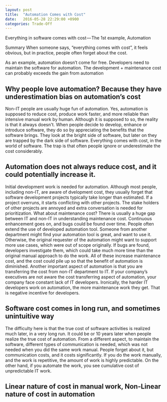 ```yaml
---
layout: post
title:  "Automation Comes with Cost"
date:   2016-05-28 22:29:00 +0900
categories: Trade-Off
---
```


Everything in software comes with cost — The 1st example, Automation

Summary
When someone says, “everything comes with cost”, it feels obvious, but in practice, people often forget about the cost.

As an example, automation doesn’t come for free. Developers need to maintain the software for automation. 
The development + maintenance cost can probably exceeds the gain from automation

## Why people love automation? Because they have underestimation bias on automation’s cost
Non-IT people are usually huge fun of automation. Yes, automation is supposed to reduce cost, produce work faster, 
and more reliable than intensive manual work by human. Although it is supposed to so, the reality is that it always doesn't.
When people decide to develop, enhance or introduce software, they do so by appreciating the benefits that the software brings. 
They look at the bright side of software, but later on they are trapped by the dark side of software. Everything comes with cost, in the world of software. The trap is that often people ignore or underestimate the cost considerably.

## Automation does not always reduce cost, and it could potentially increase it.
Initial development work is needed for automation. Although most people, including non-IT, are aware of dvelopment cost, 
they usually forget that software development projects typically take longer than estimated. If a project overruns, 
it starts conflicting with other projects. The stake holders of other projects are annoyed and extra conversation is needed for prioritization.
What about maintenance cost? There is usually a huge gap between IT and non-IT in understanding maintenance cost. 
Continuous enhancement goes on, and bugs could be found over time. People often extend the use of developed automation tool. Someone from another department might find your automation tool is great, and want to use it. Otherwise, the original requester of the automation might want to support more use cases, which were out of scope originally. If bugs are found, developers investigate them, which could take much more time than the original manual approach to do the work. All of these increase maintenance cost, and the cost could pile up so that the benefit of automation is diminished.
Another important aspect of automation is that you are transferring the cost from non-IT department to IT. If your company’s executives are not aware the cost transferring aspect of automation, your company face constant lack of IT developers. Ironically, the harder IT developers work on automation, the more maintenance work they get. That is negative incentive for developers.

## Software cost comes in long run, and sometimes unintuitive way
The difficulty here is that the true cost of software activities is realized much later, in a very long run. 
It could be or 10 years later when people realize the true cost of automation. 
From a different aspect, to maintain the software, different types of communication is needed, 
which was not needed when you did the same work manual. People forget about it, but communication costs, and it costs significantly.
If you do the work manually, and the work is repetitive, the amount of work is highly predictable. 
On the other hand, if you automate the work, you see cumulative cost of unpredictable IT work.

## Linear nature of cost in manual work, Non-Linear nature of cost in automation 